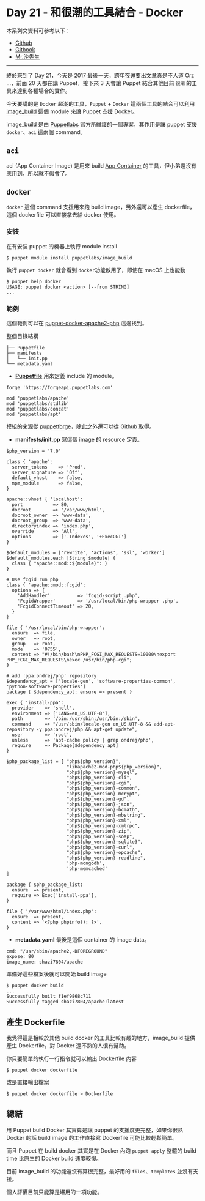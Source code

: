 # Day 21 - 和很潮的工具結合 - Docker

本系列文資料可參考以下：

- [Github](https://github.com/shazi7804/ops-puppet-30-days)
- [Gitbook](https://gitbook.com/book/shazi7804/puppet-manage-guide/details)
- [Mr.沙先生](https://shazi.info)

---

終於來到了 Day 21，今天是 2017 最後一天，跨年夜還要出文章真是不人道 Orz ...，前面 20 天都在講 Puppet，接下來 3 天會讓 Puppet 結合其他目前 `很潮` 的工具來達到各種場合的實作。

今天要講的是 `Docker` 超潮的工具，`Puppet` + `Docker` 這兩個工具的結合可以利用 [image_build][image_build] 這個 module 來讓 Puppet 支援 Docker。

image_build 是由 [Puppetlabs][puppetlabs] 官方所維護的一個專案，其作用是讓 puppet 支援 `docker`、`aci` 這兩個 command。

## `aci`

aci (App Container Image) 是用來 build [App Container][app-container] 的工具，但小弟還沒有應用到，所以就不假會了。 

## `docker`

`docker` 這個 command 支援用來跑 build image，另外還可以產生 dockerfile，這個 dockerfile 可以直接拿去給 docker 使用。

### 安裝

在有安裝 puppet 的機器上執行 module install

```
$ puppet module install puppetlabs/image_build
```

執行 `puppet docker` 就會看到 `docker`功能啟用了，即使在 macOS 上也能動

```
$ puppet help docker
USAGE: puppet docker <action> [--from STRING]
...
```

### 範例

這個範例可以在 [puppet-docker-apache2-php](https://github.com/shazi7804/puppet-docker-apache2-php) 這邊找到。

整個目錄結構

```
├── Puppetfile
├── manifests
│   └── init.pp
└── metadata.yaml
```

- [**Puppetfile**][puppetfile] 用來定義 include 的 module。

```
forge 'https://forgeapi.puppetlabs.com'

mod 'puppetlabs/apache'
mod 'puppetlabs/stdlib'
mod 'puppetlabs/concat'
mod 'puppetlabs/apt'
```

模組的來源從 [puppetforge][puppetforge]，除此之外還可以從 Github 取得。

- **manifests/init.pp** 寫這個 image 的 resource 定義。

```
$php_version = '7.0'

class { 'apache':
  server_tokens    => 'Prod',
  server_signature => 'Off',
  default_vhost    => false,
  mpm_module       => false,
}

apache::vhost { 'localhost':
  port           => 80,
  docroot        => '/var/www/html',
  docroot_owner  => 'www-data',
  docroot_group  => 'www-data',
  directoryindex => 'index.php',
  override       => 'All',
  options        => ['-Indexes', '+ExecCGI']
}

$default_modules = ['rewrite', 'actions', 'ssl', 'worker']
$default_modules.each |String $module| {
  class { "apache::mod::${module}": }
}

# Use fcgid run php
class { 'apache::mod::fcgid':
  options => {
    'AddHandler'          => 'fcgid-script .php',
    'FcgidWrapper'        => '/usr/local/bin/php-wrapper .php',
    'FcgidConnectTimeout' => 20,
  }
}

file { '/usr/local/bin/php-wrapper':
  ensure  => file,
  owner   => root,
  group   => root,
  mode    => '0755',
  content => "#!/bin/bash\nPHP_FCGI_MAX_REQUESTS=10000\nexport PHP_FCGI_MAX_REQUESTS\nexec /usr/bin/php-cgi";
}

# add 'ppa:ondrej/php' repository
$dependency_apt = ['locale-gen', 'software-properties-common', 'python-software-properties']
package { $dependency_apt: ensure => present }

exec { 'install-ppa':
  provider    => 'shell',
  environment => ['LANG=en_US.UTF-8'],
  path        => '/bin:/usr/sbin:/usr/bin:/sbin',
  command     => "/usr/sbin/locale-gen en_US.UTF-8 && add-apt-repository -y ppa:ondrej/php && apt-get update",
  user        => 'root',
  unless      => 'apt-cache policy | grep ondrej/php',
  require     => Package[$dependency_apt]
}

$php_package_list = [ "php${php_version}",
                      "libapache2-mod-php${php_version}",
                      "php${php_version}-mysql",
                      "php${php_version}-cli",
                      "php${php_version}-cgi",
                      "php${php_version}-common",
                      "php${php_version}-mcrypt",
                      "php${php_version}-gd",
                      "php${php_version}-json",
                      "php${php_version}-bcmath",
                      "php${php_version}-mbstring",
                      "php${php_version}-xml",
                      "php${php_version}-xmlrpc",
                      "php${php_version}-zip",
                      "php${php_version}-soap",
                      "php${php_version}-sqlite3",
                      "php${php_version}-curl",
                      "php${php_version}-opcache",
                      "php${php_version}-readline",
                      'php-mongodb',
                      'php-memcached'
]

package { $php_package_list:
  ensure  => present,
  require => Exec['install-ppa'],
}

file { '/var/www/html/index.php':
  ensure  => present,
  content => '<?php phpinfo(); ?>',
}
```

- **metadata.yaml** 最後是這個 container 的 image data。

```
cmd: "/usr/sbin/apache2,-DFOREGROUND"
expose: 80
image_name: shazi7804/apache
```

準備好這些檔案後就可以開始 build image

```
$ puppet docker build
...
Successfully built f1ef9868c711
Successfully tagged shazi7804/apache:latest
```

## 產生 Dockerfile

我覺得這是相較於其他 build docker 的工具比較有趣的地方，image_build 提供產生 Dockerfile，對 Docker 還不熟的人很有幫助。

你只要簡單的執行一行指令就可以輸出 Dockerfile 內容

```
$ puppet docker dockerfile
```

或是直接輸出檔案

```
$ puppet docker dockerfile > Dockerfile
```

## 總結

用 Puppet build Docker 其實算是讓 puppet 的支援度更完整，如果你很熟 Docker 的話 build image 的工作直接寫 Dockerfile 可能比較輕鬆簡單。

而且 Puppet 在 build docker 其實是在 Docker 內跑 `puppet apply` 整體的 build time 比原生的 Docker build 速度較慢。

目前 image_build 的功能還沒有算很完整，最好用的 `files`、`templates` 並沒有支援。

個人評價目前只能算是堪用的一項功能。

[image_build]: https://github.com/puppetlabs/puppetlabs-image_build
[puppetlabs]: https://github.com/puppetlabs
[app-container]: https://github.com/appc/spec
[puppetfile]: https://puppet.com/docs/pe/2017.3/code_management/puppetfile.html
[puppetforge]: https://forge.puppet.com